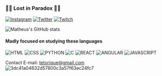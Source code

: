 ### 🎴💠 Lost in Paradox 💠🎴
[![Instagram](https://img.shields.io/badge/Instagram-E4405F?style=for-the-badge&logo=instagram&logoColor=white)](https://www.instagram.com/matheus.zgld/)
[![Twitter](https://img.shields.io/badge/Twitter-1DA1F2?style=for-the-badge&logo=twitter&logoColor=white)](https://twitter.com/zgld_)
[![Twitch](https://img.shields.io/badge/Twitch-9146FF?style=for-the-badge&logo=twitch&logoColor=white)](https://www.twitch.tv/zetz_gld)

![Matheus's GitHub stats](https://github-readme-stats.vercel.app/api?username=ZetzGold&show_icons=true&theme=cobalt)

#### Madly focused on studying these languages
![HTML](https://img.shields.io/badge/HTML5-E34F26?style=for-the-badge&logo=html5&logoColor=white)
![CSS](https://img.shields.io/badge/CSS3-1572B6?style=for-the-badge&logo=css3&logoColor=white)
![PYTHON](https://img.shields.io/badge/Python-14354C?style=for-the-badge&logo=python&logoColor=white)
![C](https://img.shields.io/badge/C-00599C?style=for-the-badge&logo=c&logoColor=white)
![REACT](https://img.shields.io/badge/React_Native-20232A?style=for-the-badge&logo=react&logoColor=61DAFB)
![ANGULAR](https://img.shields.io/badge/Angular-DD0031?style=for-the-badge&logo=angular&logoColor=white)
![JAVASCRIPT](https://img.shields.io/badge/JavaScript-F7DF1E?style=for-the-badge&logo=javascript&logoColor=black)

Contact E-mail: tetorique@gmail.com </br>
![3dc41a04632d57800c3a57f63ec24fc7](https://github.com/ZetzGold/ZetzGold/assets/157061694/1ad58bb5-17ca-40fa-8349-b8970b9fdbc2)
